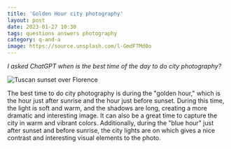 ```yaml
---
title: 'Golden Hour city photography'
layout: post
date: 2023-01-27 10:30
tags: questions answers photography
category: q-and-a
image: https://source.unsplash.com/l-GmdF7Md0o
---
```


_I asked ChatGPT when is the best time of the day to do city photography?_

![Tuscan sunset over Florence](https://source.unsplash.com/l-GmdF7Md0o)

The best time to do city photography is during the "golden hour," which is the hour just after sunrise and the hour just before sunset. During this time, the light is soft and warm, and the shadows are long, creating a more dramatic and interesting image. It can also be a great time to capture the city in warm and vibrant colors. Additionally, during the "blue hour" just after sunset and before sunrise, the city lights are on which gives a nice contrast and interesting visual elements to the photo.
